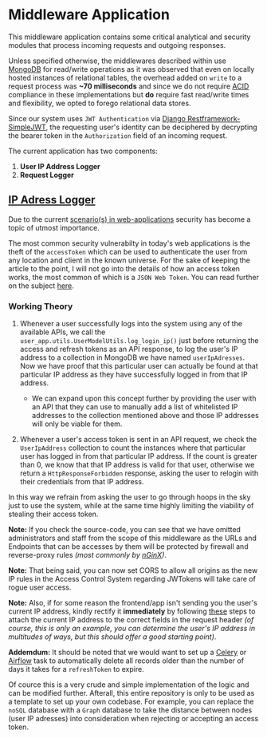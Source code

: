 # Middleware Application

This middleware application contains some critical analytical and security modules that process incoming requests and outgoing responses.

Unless specified otherwise, the middlewares described within use [MongoDB](https://www.mongodb.com/) for read/write operations as it was observed that even on locally hosted instances of relational tables, the overhead added on `write` to a request process was __~70 milliseconds__ and since we do not require [ACID](https://www.ibm.com/docs/en/cics-ts/5.4?topic=processing-acid-properties-transactions) compliance in these implementations but __do__ require fast read/write times and flexibility, we opted to forego relational data stores.

Since our system uses `JWT Authentication` via [Django Restframework-SimpleJWT](https://django-rest-framework-simplejwt.readthedocs.io/en/latest/), the requesting user's identity can be deciphered by decrypting the bearer token in the `Authorization` field of an incoming request.

The current application has two components:

1. __User IP Address Logger__
2. __Request Logger__

## [IP Adress Logger](ip_checker.py)

Due to the current [scenario(s) in web-applications](https://www.google.com/search?q=youtube+channel+hacked&source=lnms&tbm=nws&sa=X&ved=2ahUKEwjQjsGO5L_-AhWtTWwGHfoZDjQQ_AUoA3oECAEQBQ&biw=1366&bih=667&dpr=1) security has become a topic of utmost importance.

The most common security vulnerabilty in today's web applications is the theft of the `accessToken` which can be used to authenticate the user
from any location and client in the known universe. For the sake of keeping the article to the point, I will not go into the details of how an access token works, the most common of which is a `JSON Web Token`. You can read further on the subject [here](https://jwt.io/introduction).

### Working Theory

1. Whenever a user successfully logs into the system using any of the available APIs, we call the `user_app.utils.UserModelUtils.log_login_ip()` just before returning the access and refresh tokens as an API response, to log the user's IP address to a collection in MongoDB we have named `userIpAdresses`. Now we have proof that this particular user can actually be found at that particular IP address as they have successfully logged in from that IP address.

    - We can expand upon this concept further by providing the user with an API that they can use to manually add a list of whitelisted IP addresses to the collection mentioned above and those IP addresses will only be viable for them.

2. Whenever a user's access token is sent in an API request, we check the `UserIpAddress` collection to count the instances where that particular user has logged in from that particular IP address. If the count is greater than 0, we know that that IP address is valid for that user, otherwise we return a `HttpResponseForbidden` response, asking the user to relogin with their credentials from that IP address.

In this way we refrain from asking the user to go through hoops in the sky just to use the system, while at the same time highly limiting the viability of stealing their access token.

__Note:__ If you check the source-code, you can see that we have omitted administrators and staff from the scope of this middleware as the URLs and Endpoints that can be accesses by them will be protected by firewall and reverse-proxy rules _(most commonly by [nGinX](https://www.nginx.com/))_.

__Note:__ That being said, you can now set CORS to allow all origins as the new IP rules in the Access Control System regarding JWTokens will take care of rogue user access. 

__Note:__ Also, if for some reason the frontend/app isn't sending you the user's current IP address, kindly rectify it __immediately__ by following [these](https://www.thetechplatform.com/post/how-to-get-user-ip-address-in-react-js) steps to attach the current IP address to the correct fields in the request header _(of course, this is only an example, you can determine the user's IP address in multitudes of ways, but this should offer a good starting point)_.

__Addemdum:__ It should be noted that we would want to set up a [Celery](https://docs.celeryq.dev/) or [Airflow](https://airflow.apache.org/) task to automatically delete all records older than the number of days it takes for a `refreshToken` to expire.

Of cource this is a very crude and simple implementation of the logic and can be modified further. Afterall, this entire repository is only to be used as a template to set up your own codebase. For example, you can replace the `noSQL` database with a `Graph` database to take the distance between nodes (user IP adresses) into consideration when rejecting or accepting an access token.
